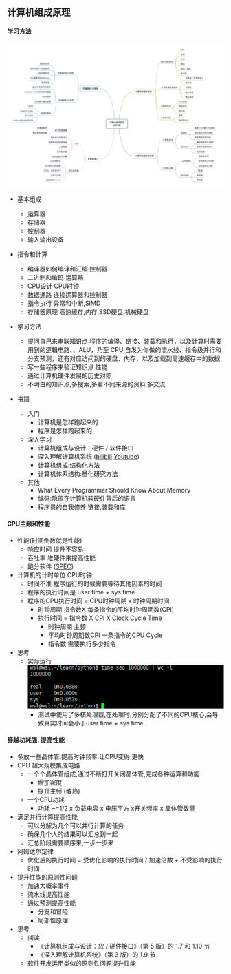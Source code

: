 ## 计算机组成原理

####  学习方法

![计算机组成原理知识地图](https://github.com/test-wsl/Computer-Organization/blob/master/img/zhishiditu.jpg?raw=true)

* 基本组成
  * 运算器
  * 存储器
  * 控制器
  * 输入输出设备
* 指令和计算
  * 编译器如何编译和汇编		控制器
  * 二进制和编码                       运算器
  * CPU设计                               CPU时钟
  * 数据通路                               连接运算器和控制器
  * 指令执行						       异常和中断,SIMD
  * 存储器原理                           高速缓存,内存,SSD硬盘,机械硬盘
* 学习方法
  * 提问自己来串联知识点			程序的编译、链接、装载和执行，以及计算时需要用到的逻辑电路、、ALU，乃至 CPU 自发为你做的流水线、指令级并行和分支预测，还有对应访问到的硬盘、内存，以及加载到高速缓存中的数据
  * 写一些程序来验证知识点          性能
  * 通过计算机硬件发展的历史对照           
  * 不明白的知识点,多搜索,多看不同来源的资料,多交流

* 书籍
  * 入门 
    * 计算机是怎样跑起来的
    * 程序是怎样跑起来的
  * 深入学习
    * 计算机组成与设计：硬件 / 软件接口
    * 深入理解计算机系统   ([bilibili](https://www.bilibili.com/video/av24540152/)   [Youtube](https://www.youtube.com/playlist?list=PLmBgoRqEQCWy58EIwLSWwMPfkwLOLRM5R ))
    * 计算机组成:结构化方法
    * 计算机体系结构:量化研究方法
  * 其他
    * What Every Programmer Should Know About Memory
    * 编码:隐匿在计算机软硬件背后的语言
    * 程序员的自我修养:链接,装载和库

#### CPU主频和性能

* 性能(时间倒数就是性能)
  * 响应时间                   提升不容易
  * 吞吐率                       堆硬件来提高性能
  * 跑分软件          ([SPEC](https://www.spec.org/cpu2017/results/cpu2017.html))
* 计算机的计时单位 CPU时钟
  * 时间不准                  程序运行的时候需要等待其他因素的时间
  * 程序的执行时间是 user time + sys time
  * 程序的CPU执行时间 = CPU时钟周期 x 时钟周期时间
    * 时钟周期  指令数X 每条指令的平均时钟周期数(CPI)
    * 执行时间 = 指令数 X CPI X Clock Cycle Time
      * 时钟周期  主频
      * 平均时钟周期数CPI  一条指令的CPU Cycle
      * 指令数 需要执行多少指令
* 思考
  * 实际运行![time](https://github.com/test-wsl/Computer-Organization/blob/master/img/time_seq.png?raw=true)
    * 测试中使用了多核处理器,在处理时,分别分配了不同的CPU核心,会导致真实时间会小于user time + sys time .



#### 穿越功耗强, 提高性能

* 多放一些晶体管,提高时钟频率.让CPU变得 更快
* CPU  超大规模集成电路
  * 一个个晶体管组成,通过不断打开关闭晶体管,完成各种运算和功能
    * 增加密度
    * 提升主频  (散热)
  * 一个CPU功耗
    * 功耗 ~=1/2 x 负载电容 x 电压平方 x开关频率 x 晶体管数量
* 满足并行计算提高性能
  * 可以分解为几个可以并行计算的任务
  * 确保几个人的结果可以汇总到一起
  * 汇总阶段需要顺序来,一步一步来
* 阿姆达尔定律
  * 优化后的执行时间 = 受优化影响的执行时间 / 加速倍数 + 不受影响的执行时间
* 提升性能的原则性问题
  * 加速大概率事件
  * 流水线提高性能
  * 通过预测提高性能
    * 分支和冒险
    * 局部性原理
* 思考
  * 阅读
    * 《计算机组成与设计：软 / 硬件接口》（第 5 版）的 1.7 和 1.10 节
    * 《深入理解计算机系统》（第 3 版）的 1.9 节
  * 软件开发运用类似的原则性问题提升性能



